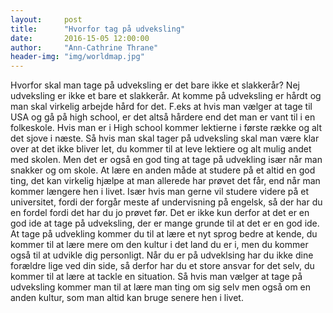 ```yaml
---
layout:     post
title:      "Hvorfor tag på udveksling"
date:       2016-15-05 12:00:00
author:     "Ann-Cathrine Thrane"
header-img: "img/worldmap.jpg"
---
```

Hvorfor skal man tage på udveksling er det bare ikke et slakkerår? Nej udveksling er ikke et bare et slakkerår. At komme på udveksling er hårdt og man skal virkelig arbejde hård for det. F.eks at hvis man vælger at tage til USA og gå på high school, er det altså hårdere end det man er vant til i en folkeskole. Hvis man er i High school kommer lektierne i første række og alt det sjove i næste. Så hvis man skal tager på udveksling skal man være klar over at det ikke bliver let, du kommer til at leve lektiere og alt mulig andet med skolen. Men det er også en god ting at tage på udvekling især når man snakker og om skole. At lære en anden måde at studere på et altid en god ting, det kan virkelig hjælpe at man allerede har prøvet det får, end når man kommer længere hen i livet. Især hvis man gerne vil studere videre på et universitet, fordi der forgår meste af undervisning på engelsk, så der har du en fordel fordi det har du jo prøvet før. Det er ikke kun derfor at det er en god ide at tage på udveksling, der er mange grunde til at det er en god ide. At tage på udvekling kommer du til at lære et nyt sprog bedre at kende, du kommer til at lære mere om den kultur i det land du er i, men du kommer også til at udvikle dig personligt. Når du er på udveklsing har du ikke dine forældre lige ved din side, så derfor har du et store ansvar for det selv, du kommer til at lære at tackle en situation. Så hvis man vælger at tage på udveksling kommer man til at lære man ting om sig selv men også om en anden kultur, som man altid kan bruge senere hen i livet.















